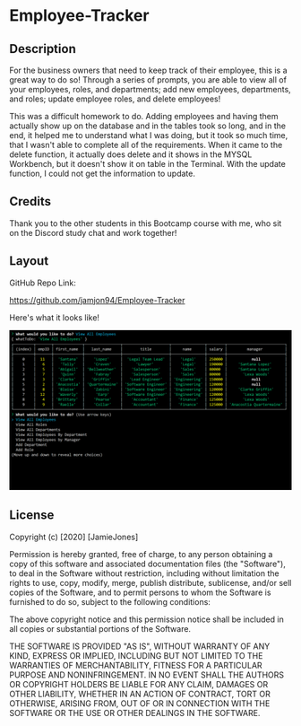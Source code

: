 # Employee-Tracker

## Description

For the business owners that need to keep track of their employee, this is a great way to do so! Through a series of prompts, you are able to view all of your employees, roles, and departments; add new employees, departments, and roles; update employee roles, and delete employees!

This was a difficult homework to do. Adding employees and having them actually show up on the database and in the tables took so long, and in the end, it helped me to understand what I was doing, but it took so much time, that I wasn't able to complete all of the requirements. When it came to the delete function, it actually does delete and it shows in the MYSQL Workbench, but it doesn't show it on table in the Terminal. With the update function, I could not get the information to update.

## Credits

Thank you to the other students in this Bootcamp course with me, who sit on the Discord study chat and work together!

## Layout

GitHub Repo Link:

https://github.com/jamjon94/Employee-Tracker

Here's what it looks like!

![EmployeeTracker](assets/employee-tracker-ss.png "Employee Tracker")

## License

Copyright (c) [2020] [JamieJones]

Permission is hereby granted, free of charge, to any person obtaining a copy of this software and associated documentation files (the "Software"), to deal in the Software without restriction, including without limitation the rights to use, copy, modify, merge, publish distribute, sublicense, and/or sell copies of the Software, and to permit persons to whom the Software is furnished to do so, subject to the following conditions:

The above copyright notice and this permission notice shall be included in all copies or substantial portions of the Software.

THE SOFTWARE IS PROVIDED "AS IS", WITHOUT WARRANTY OF ANY KIND, EXPRESS OR IMPLIED, INCLUDING BUT NOT LIMITED TO THE WARRANTIES OF MERCHANTABILITY, FITNESS FOR A PARTICULAR PURPOSE AND NONINFRINGEMENT. IN NO EVENT SHALL THE AUTHORS OR COPYRIGHT HOLDERS BE LIABLE FOR ANY CLAIM, DAMAGES OR OTHER LIABILITY, WHETHER IN AN ACTION OF CONTRACT, TORT OR OTHERWISE, ARISING FROM, OUT OF OR IN CONNECTION WITH THE SOFTWARE OR THE USE OR OTHER DEALINGS IN THE SOFTWARE.
